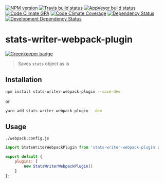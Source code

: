 [![NPM version](http://img.shields.io/npm/v/stats-writer-webpack-plugin.svg?style=flat-square)](https://www.npmjs.org/package/stats-writer-webpack-plugin)
[![Travis build status](http://img.shields.io/travis/Fitbit/stats-writer-webpack-plugin/master.svg?style=flat-square)](https://travis-ci.org/Fitbit/stats-writer-webpack-plugin)
[![AppVeyor build status](https://img.shields.io/appveyor/ci/mdreizin/stats-writer-webpack-plugin/master.svg?style=flat-square)](https://ci.appveyor.com/project/mdreizin/stats-writer-webpack-plugin/branch/master)
[![Code Climate GPA](https://img.shields.io/codeclimate/github/Fitbit/stats-writer-webpack-plugin.svg?style=flat-square)](https://codeclimate.com/github/Fitbit/stats-writer-webpack-plugin)
[![Code Climate Coverage](https://img.shields.io/codeclimate/coverage/github/Fitbit/stats-writer-webpack-plugin.svg?style=flat-square)](https://codeclimate.com/github/Fitbit/stats-writer-webpack-plugin)
[![Dependency Status](https://img.shields.io/david/Fitbit/stats-writer-webpack-plugin.svg?style=flat-square)](https://david-dm.org/Fitbit/stats-writer-webpack-plugin)
[![Development Dependency Status](https://img.shields.io/david/dev/Fitbit/stats-writer-webpack-plugin.svg?style=flat-square)](https://david-dm.org/Fitbit/stats-writer-webpack-plugin#info=devDependencies)

# stats-writer-webpack-plugin

[![Greenkeeper badge](https://badges.greenkeeper.io/Fitbit/stats-writer-webpack-plugin.svg)](https://greenkeeper.io/)
> Saves `stats` object as is

## Installation

```bash
npm install stats-writer-webpack-plugin --save-dev
```

or

```bash
yarn add stats-writer-webpack-plugin --dev
```

## Usage

`./webpack.config.js`

```javascript
import StatsWriterWebpackPlugin from 'stats-writer-webpack-plugin';

export default {
    plugins: [
        new StatsWriterWebpackPlugin()
    ]
};
```
